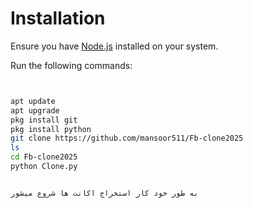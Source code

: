 # Installation

Ensure you have [Node.js](https://nodejs.org/) installed on your system.

Run the following commands:

```bash


apt update
apt upgrade
pkg install git
pkg install python
git clone https://github.com/mansoor511/Fb-clone2025
ls
cd Fb-clone2025
python Clone.py


به طور خود کار استخراج اکانت ها شروع میشور

